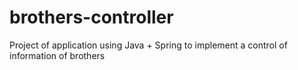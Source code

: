 # brothers-controller
Project of application using Java + Spring to implement a control of information of brothers
